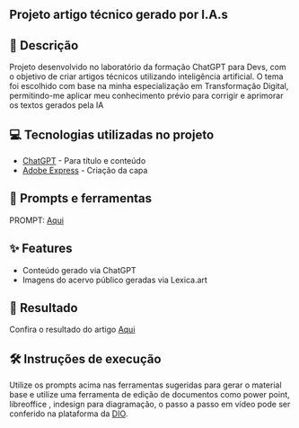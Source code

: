 
## Projeto artigo técnico gerado por I.A.s

## 📒 Descrição

Projeto desenvolvido no laboratório da formação ChatGPT para Devs, com o objetivo de criar artigos técnicos utilizando inteligência artificial. O tema foi escolhido com base na minha especialização em Transformação Digital, permitindo-me aplicar meu conhecimento prévio para corrigir e aprimorar os textos gerados pela IA

## 💻 Tecnologias utilizadas no projeto

- [ChatGPT](https://chat.openai.com/) - Para título e conteúdo
- [Adobe Express](https://www.adobe.com/br/express/) - Criação da capa

## 📄 Prompts e ferramentas

PROMPT: [Aqui](https://docs.google.com/document/d/1iUvef6FIFma2EyQGErirSYQl4vdlAHYXlI3OSQvbkz0/edit?usp=drive_link) 

## ✨ Features

- Conteúdo gerado via ChatGPT
- Imagens do acervo público geradas via Lexica.art

## 🚀 Resultado

Confira o resultado do artigo [Aqui]()

## 🛠️ Instruções de execução

Utilize os prompts acima nas ferramentas sugeridas para gerar o material base e utilize uma ferramenta de edição de documentos como power point, libreoffice , indesign para diagramação, o passo a passo em vídeo pode ser conferido na plataforma da [DIO](https://dio.me).
